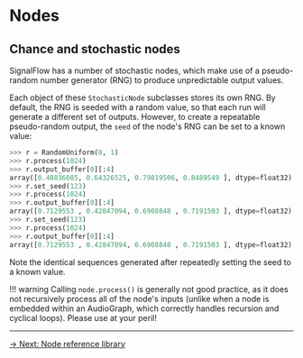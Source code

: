 # Nodes

## Chance and stochastic nodes

SignalFlow has a number of stochastic nodes, which make use of a pseudo-random number generator (RNG) to produce unpredictable output values.

Each object of these `StochasticNode` subclasses stores its own RNG. By default, the RNG is seeded with a random value, so that each run will generate a different set of outputs. However, to create a repeatable pseudo-random output, the `seed` of the node's RNG can be set to a known value:

```python
>>> r = RandomUniform(0, 1)
>>> r.process(1024)
>>> r.output_buffer[0][:4]
array([0.48836085, 0.64326525, 0.79819506, 0.8489549 ], dtype=float32)
>>> r.set_seed(123)
>>> r.process(1024)
>>> r.output_buffer[0][:4]
array([0.7129553 , 0.42847094, 0.6908848 , 0.7191503 ], dtype=float32)
>>> r.set_seed(123)
>>> r.process(1024)
>>> r.output_buffer[0][:4]
array([0.7129553 , 0.42847094, 0.6908848 , 0.7191503 ], dtype=float32)
```

Note the identical sequences generated after repeatedly setting the seed to a known value. 

!!! warning
    Calling `node.process()` is generally not good practice, as it does not recursively process all of the node's inputs (unlike when a node is embedded within an AudioGraph, which correctly handles recursion and cyclical loops). Please use at your peril!

---

[→ Next: Node reference library](../library/index.md)
